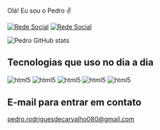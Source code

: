 Olá! Eu sou o Pedro ✌️

[![Rede Social](https://img.shields.io/badge/LinkedIn-0077B5?style=for-the-badge&logo=linkedin&logoColor=white)](https://www.linkedin.com/in/pedro-henrique-rodrigues-carvalho-046596230/)
[![Rede Social](https://img.shields.io/badge/Instagram-E4405F?style=for-the-badge&logo=instagram&logoColor=white)](https://www.instagram.com/pedro_henrique_rodrigues_wp/)

![Pedro GitHub stats](https://github-readme-stats.vercel.app/api?username=PedroHenrique2077&show_icons=true&theme=tokyonight)

## Tecnologias que uso no dia a dia

<div style="display: inline_block">
  <img align="center" alt="html5" src="https://img.shields.io/badge/HTML5-E34F26?style=for-the-badge&logo=html5&logoColor=white">
  <img align="center" alt="html5" src="https://img.shields.io/badge/CSS3-1572B6?style=for-the-badge&logo=css3&logoColor=white">
  <img align="center" alt="html5" src="https://img.shields.io/badge/JavaScript-F7DF1E?style=for-the-badge&logo=javascript&logoColor=black">
  <img align="center" alt="html5" src="https://img.shields.io/badge/Python-3776AB?style=for-the-badge&logo=python&logoColor=white">
  <img align="center" alt="html5" src="https://img.shields.io/badge/Angular-DD0031?style=for-the-badge&logo=angular&logoColor=white">
</div>

## E-mail para entrar em contato
pedro.rodriguesdecarvalho080@gmail.com
